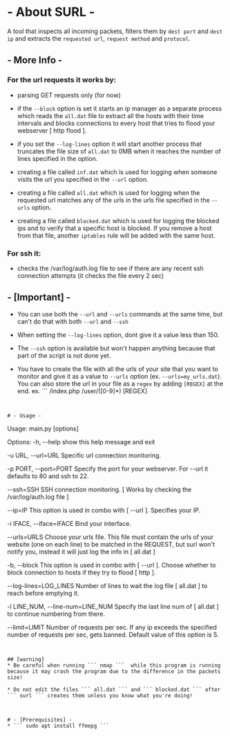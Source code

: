 # - About SURL -
A tool that inspects all incoming packets, filters them by ``` dest port ``` and ``` dest ip ``` and extracts the ``` requested url ```, ``` request method ``` and ``` protocol ```.


## - More Info -
### For the url requests it works by:
  * parsing GET requests only (for now)
  
  * if the ``` --block ``` option is set it starts an ip manager as a separate process which reads the ``` all.dat ``` file to extract all the hosts with their time intervals and blocks connections to every host that tries to flood your webserver [ http flood ].
  
  * if you set the ``` --log-lines ``` option it will start another process that truncates the file size of ``` all.dat ``` to 0MB when it reaches the number of lines specified in the option.
  
  * creating a file called ``` inf.dat ``` which is used for logging when someone visits the url you specified in the  ``` --url ``` option.
  
  * creating a file called ``` all.dat ``` which is used for logging when the requested url matches any of the urls in the urls file specified in the ``` --urls ``` option.
  
  * creating a file called ``` blocked.dat ``` which is used for logging the blocked ips and to verify that a specific host is blocked. If you remove a host from that file, another ``` iptables ``` rule will be added with the same host.
  

### For ssh it:
  * checks the /var/log/auth.log file to see if there are any recent ssh connection attempts (it checks the file every 2 sec)


## - [Important] -
* You can use both the ``` --url ``` and ``` --urls ``` commands at the same time, but can't do that with both ``` --url ``` and ``` --ssh ```

* When setting the ``` --log-lines ``` option, dont give it a value less than 150.

* The ``` --ssh ``` option is available but won't happen anything because that part of the script is not done yet.

* You have to create the file with all the urls of your site that you want to monitor and give it as a value to ``` --urls ``` option (ex. ``` --urls=my_urls.dat ```).
You can also store the url in your file as a ``` regex ``` by adding ``` [REGEX] ``` at the end.
ex. ```
    /index.php
    /user/([0-9]*) [REGEX]
```


# - Usage -              
```
Usage: main.py [options]

Options:
  -h, --help            show this help message and exit
  
  -u URL, --url=URL     Specific url connection monitoring.
  
  -p PORT, --port=PORT  Specify the port for your webserver. For --url it defaults to 80 and ssh to 22.
  
  --ssh=SSH             SSH connection monitoring. [ Works by checking the
                        /var/log/auth.log file ]
                        
  --ip=IP               This option is used in combo with [ --url ].
                        Specifies your IP.
                        
  -i IFACE, --iface=IFACE
                        Bind your interface.
                        
  --urls=URLS           Choose your urls file. This file must contain the urls
                        of your website (one on each line) to be matched in
                        the REQUEST, but surl won't notify you, instead it will just log the info in [ all.dat ] 
                        
  -b, --block           This option is used in combo with [ --url ]. Choose
                        whether to block connection to hosts if they try to
                        flood [ http ].
                        
  --log-lines=LOG_LINES
                        Number of lines to wait the log file [ all.dat ] to
                        reach before emptying it.
                        
  -l LINE_NUM, --line-num=LINE_NUM
                        Specify the last line num of [ all.dat ] to continue
                        numbering from there.
                        
  --limit=LIMIT         Number of requests per sec. If any ip exceeds the
                        specified number of requests per sec, gets banned.
                        Default value of this option is 5.
```


## [warning]
* Be careful when running ``` nmap ```  while this program is running because it may crash the program due to the difference in the packets size!

* Do not edit the files ``` all.dat ``` and ``` blocked.dat ``` after ``` surl ``` creates them unless you know what you're doing!



# - [Prerequisites] -
* ``` sudo apt install ffmepg ```
